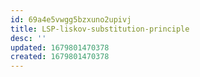 ```yaml
---
id: 69a4e5vwgg5bzxuno2upivj
title: LSP-liskov-substitution-principle
desc: ''
updated: 1679801470378
created: 1679801470378
---
```

